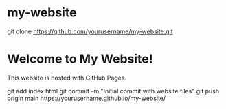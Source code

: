 # my-website
git clone https://github.com/yourusername/my-website.git
<!DOCTYPE html>
<html lang="en">
  <head>
    <meta charset="UTF-8">
    <meta name="viewport" content="width=device-width, initial-scale=1.0">
    <title>My GitHub Pages Website</title>
  </head>
  <body>
    <h1>Welcome to My Website!</h1>
    <p>This website is hosted with GitHub Pages.</p>
  </body>
</html>
git add index.html
git commit -m "Initial commit with website files"
git push origin main
https://yourusername.github.io/my-website/
